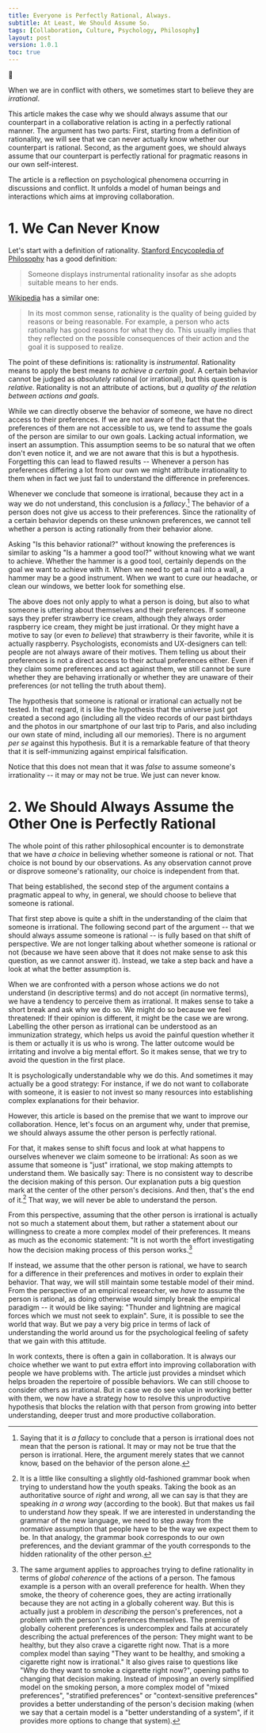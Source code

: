 ```yaml
---
title: Everyone is Perfectly Rational, Always.
subtitle: At Least, We Should Assume So.
tags: [Collaboration, Culture, Psychology, Philosophy]
layout: post
version: 1.0.1
toc: true
---
```


<div class="flowers">
🌻
</div>

When we are in conflict with others, we sometimes start to believe they are
_irrational_.

This article makes the case why we should always assume that our counterpart in
a collaborative relation is acting in a perfectly rational manner. The argument
has two parts: First, starting from a definition of rationality, we will see
that we can never actually know whether our counterpart is rational. Second, as
the argument goes, we should always assume that our counterpart is perfectly
rational for pragmatic reasons in our own self-interest.

The article is a reflection on psychological phenomena occurring in discussions
and conflict. It unfolds a model of human beings and interactions which aims at
improving collaboration.


# 1. We Can Never Know

Let's start with a definition of rationality. [Stanford Encycopledia of
Philosophy](https://plato.stanford.edu/entries/rationality-instrumental/) has a
good definition:

> Someone displays instrumental rationality insofar as she adopts suitable means
> to her ends.

[Wikipedia](https://en.wikipedia.org/wiki/Rationality) has a similar one:

> In its most common sense, rationality is the quality of being guided by
> reasons or being reasonable. For example, a person who acts rationally has
> good reasons for what they do. This usually implies that they reflected on the
> possible consequences of their action and the goal it is supposed to realize.

The point of these definitions is: rationality is _instrumental_. Rationality
means to apply the best means _to achieve a certain goal_. A certain behavior
cannot be judged as _absolutely_ rational (or irrational), but this question is
_relative_. Rationality is not an attribute of actions, but _a quality of the
relation between actions and goals_.

While we can directly observe the behavior of someone, we have no direct access
to their preferences. If we are not aware of the fact that the preferences of
them are not accessible to us, we tend to assume the goals of the person are
similar to our own goals. Lacking actual information, we insert an assumption.
This assumption seems to be so natural that we often don't even notice it, and
we are not aware that this is but a hypothesis. Forgetting this can lead to
flawed results -- Whenever a person has preferences differing a lot from our own
we might attribute irrationality to them when in fact we just fail to understand
the difference in preferences.

Whenever we conclude that someone is irrational, because they act in a way we do
not understand, this conclusion is a _fallacy_.[^nb] The behavior of a person
does not give us access to their preferences. Since the rationality of a
certain behavior depends on these unknown preferences, we cannot tell whether a
person is acting rationally from their behavior alone.

[^nb]:
    Saying that it is _a fallacy_ to conclude that a person is irrational does
    not mean that the person is rational. It may or may not be true that the
    person is irrational. Here, the argument merely states that we cannot know,
    based on the behavior of the person alone.

Asking "Is this behavior rational?" without knowing the preferences is similar
to asking "Is a hammer a good tool?" without knowing what we want to achieve.
Whether the hammer is a good tool, certainly depends on the goal we want to
achieve with it. When we need to get a nail into a wall, a hammer may be a good
instrument. When we want to cure our headache, or clean our windows, we better
look for something else.

The above does not only apply to what a person is doing, but also to what
someone is uttering about themselves and their preferences. If someone says
they prefer strawberry ice cream, although they always order raspberry ice
cream, they might be just irrational. Or they might have a motive to say (or
even _to believe_) that strawberry is their favorite, while it is actually
raspberry. Psychologists, economists and UX-designers can tell: people are not
always aware of their motives. Them telling us about their preferences is not a
direct access to their actual preferences either. Even if they claim
some preferences and act against them, we still cannot be sure whether they are
behaving irrationally or whether they are unaware of their preferences (or not
telling the truth about them).

The hypothesis that someone is rational or irrational can actually not be
tested. In that regard, it is like the hypothesis that the universe just got
created a second ago (including all the video records of our past birthdays and
the photos in our smartphone of our last trip to Paris, and also including our
own state of mind, including all our memories). There is no argument _per se_
against this hypothesis. But it is a remarkable feature of that theory that it
is self-immunizing against empirical falsification.

Notice that this does not mean that it was _false_ to assume someone's
irrationality -- it may or may not be true. We just can never know.


# 2. We Should Always Assume the Other One is Perfectly Rational

The whole point of this rather philosophical encounter is to demonstrate that we
have _a choice_ in believing whether someone is rational or not. That choice is
not bound by our observations. As any observation cannot prove or disprove
someone's rationality, our choice is independent from that.

That being established, the second step of the argument contains a pragmatic
appeal to why, in general, we should choose to believe that someone is
rational.

That first step above is quite a shift in the understanding of the claim that
someone is irrational. The following second part of the argument -- that we
should always assume someone is rational -- is fully based on that shift of
perspective. We are not longer talking about whether someone is rational or not
(because we have seen above that it does not make sense to ask this question, as
we cannot answer it). Instead, we take a step back and have a look at what the
better assumption is.

When we are confronted with a person whose actions we do not understand (in
descriptive terms) and do not accept (in normative terms), we have a tendency to
perceive them as irrational. It makes sense to take a short break and ask why we do
so. We might do so because we feel threatened: If their opinion is different,
it might be the case we are wrong. Labelling the other person as irrational can
be understood as an immunization strategy, which helps us avoid the painful
question whether it is them or actually it is us who is wrong. The latter
outcome would be irritating and involve a big mental effort. So it makes sense,
that we try to avoid the question in the first place.

It is psychologically understandable why we do this. And sometimes it may
actually be a good strategy: For instance, if we do not want to collaborate with
someone, it is easier to not invest so many resources into establishing complex
explanations for their behavior.

However, this article is based on the premise that we want to improve our
collaboration. Hence, let's focus on an argument why, under that premise, we
should always assume the other person is perfectly rational.

For that, it makes sense to shift focus and look at what happens to ourselves
whenever we claim someone to be irrational: As soon as we assume that someone is
"just" irrational, we stop making attempts to understand them. We basically say:
There is no consistent way to describe the decision making of this person. Our
explanation puts a big question mark at the center of the other person's
decisions. And then, that's the end of it.[^grammar-book] That way,
we will never be able to understand the person.

[^grammar-book]:
    It is a little like consulting a slightly old-fashioned grammar book when
    trying to understand how the youth speaks. Taking the book as an
    authoritative source of _right_ and _wrong_, all we can say is that
    they are speaking _in a wrong way_ (according to the book). But that makes
    us fail to understand _how_ they speak. If we are interested in
    understanding the grammar of the new language, we need to step away from the
    normative assumption that people have to be the way we expect them to be. In
    that analogy, the grammar book corresponds to our own preferences, and the
    deviant grammar of the youth corresponds to the hidden rationality of the
    other person.

From this perspective, assuming that the other person is irrational is actually
not so much a statement about them, but rather a statement about our willingness
to create a more complex model of their preferences. It means as much as the
economic statement: "It is not worth the effort investigating how the decision
making process of this person works.[^coherence]

[^coherence]:
    The same argument applies to approaches trying to define rationality in
    terms of _global coherence_ of the actions of a person. The famous example is
    a person with an overall preference for health. When they smoke, the theory
    of coherence goes, they are acting irrationally because they are not acting
    in a globally coherent way. But this is actually just a problem in
    _describing_ the person's preferences, not a problem with the person's
    preferences themselves. The premise of globally coherent preferences is
    undercomplex and fails at accurately describing the actual preferences of
    the person: They might want to be healthy, but they also crave a cigarette
    right now. That is a more complex model than saying "They want to be
    healthy, and smoking a cigarette right now is irrational." It also gives
    raise to questions like "Why do they want to smoke a cigarette right now?",
    opening paths to changing that decision making. Instead of imposing an
    overly simplified model on the smoking person, a more complex model of
    "mixed preferences", "stratified preferences" or "context-sensitive
    preferences" provides a better understanding of the person's decision making
    (when we say that a certain model is a "better understanding of a system",
    if it provides more options to change that system).

If instead, we assume that the other person is rational, we have to search for a
difference in their preferences and motives in order to explain their
behavior. That way, we will still maintain some testable model of their mind.
From the perspective of an empirical researcher, we _have to_ assume the
person is rational, as doing otherwise would simply break the empirical paradigm
-- it would be like saying: "Thunder and lightning are magical forces which we
must not seek to explain". Sure, it is possible to see the world that way. But
we pay a very big price in terms of lack of understanding the world around us
for the psychological feeling of safety that we gain with this attitude.

In work contexts, there is often a gain in collaboration. It is always our
choice whether we want to put extra effort into improving collaboration with
people we have problems with. The article just provides a mindset which helps
broaden the repertoire of possible behaviors. We can still choose to consider
others as irrational. But in case we do see value in working better with them,
we now have a strategy how to resolve this unproductive hypothesis that blocks
the relation with that person from growing into better understanding, deeper
trust and more productive collaboration.
